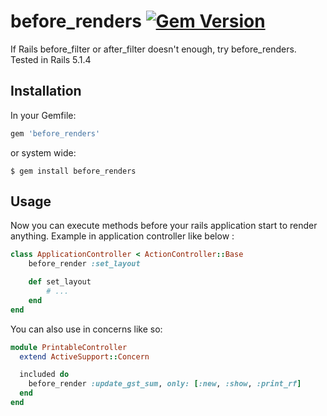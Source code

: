 # before_renders [![Gem Version](https://badge.fury.io/rb/before_renders.svg)](https://badge.fury.io/rb/before_renders)

If Rails before_filter or after_filter doesn't enough, try before_renders. Tested in Rails 5.1.4


## Installation

In your Gemfile:

```ruby
gem 'before_renders'
```

or system wide:

```console
$ gem install before_renders
```


## Usage

Now you can execute methods before your rails application start to render anything. Example in application controller like below :

```ruby
class ApplicationController < ActionController::Base
    before_render :set_layout

    def set_layout
        # ...
    end
end
```

You can also use in concerns like so:
```ruby
module PrintableController
  extend ActiveSupport::Concern

  included do
    before_render :update_gst_sum, only: [:new, :show, :print_rf]
  end
end
```
